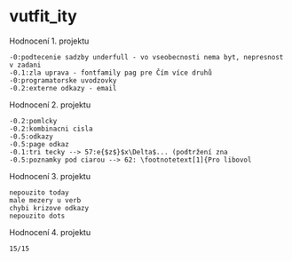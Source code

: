 # vutfit_ity
Hodnocení 1. projektu

    -0:podtecenie sadzby underfull - vo vseobecnosti nema byt, nepresnost v zadani
    -0.1:zla uprava - fontfamily pag pre Čím více druhů
    -0:programatorske uvodzovky
    -0.2:externe odkazy - email
Hodnocení 2. projektu

    -0.2:pomlcky
    -0.2:kombinacni cisla
    -0.5:odkazy
    -0.5:page odkaz
    -0.1:tri tecky --> 57:e{$z$}$x\Delta$... (podtržení zna
    -0.5:poznamky pod ciarou --> 62: \footnotetext[1]{Pro libovol
Hodnocení 3. projektu

    nepouzito today
    male mezery u verb
    chybi krizove odkazy
    nepouzito dots
    
Hodnocení 4. projektu

    15/15
